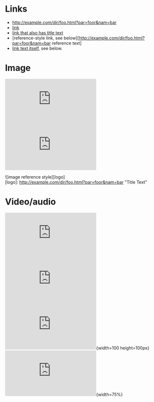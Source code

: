 # Links
- http://example.com/dir/foo.html?par=foor&nam=bar
- [link](http://example.com/dir/foo.html?par=foor&nam=bar)
- [link that also has title text](http://example.com/dir/foo.html?par=foor&nam=bar "This link takes you to somewhere!")
- [reference-style link, see below][http://example.com/dir/foo.html?par=foor&nam=bar reference text]
- [link text itself][], see below.

[arbitrary case-insensitive reference text]: http://example.com/dir/foo.html?par=foor&nam=bar  
[1]: http://example.com/dir/foo.html?par=foor&nam=bar
[link text itself]: http://example.com/dir/foo.html?par=foor&nam=bar

# Image

![image](http://example.com/dir/foo.html?par=foor&nam=bar)  
![image with title text](http://example.com/dir/foo.html?par=foor&nam=bar "Title Text")  

![image reference style][logo]  
[logo]: http://example.com/dir/foo.html?par=foor&nam=bar "Title Text"

# Video/audio

![Video](http://example.com/dir/foo.html?par=foor&nam=bar)  
![Video with title text](http://example.com/dir/foo.html?par=foor&nam=bar)  
![Video with title text with absolute size](http://example.com/dir/foo.html?par=foor&nam=bar "Title Text"){width=100 height=100px}  
![Video with title text with relative size](http://example.com/dir/foo.html?par=foor&nam=bar "Title Text"){width=75%}


